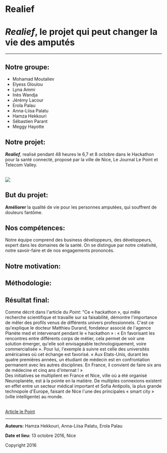# Realief
<html>
<head>
<p><title>Realief, le projet qui peut changer la vie des amputés</title>
<h1><i>Realief</i>, le projet qui peut changer la vie des amputés</h1>
<hr>
<h2>Notre groupe:</h2>
<p><ul>
<li>Mohamad Moutaliev </li> 
<li>Elyess Gloulou </li> 
<li> Lyna Ammi </li> 
<li> Inès Wandja </li> 
<li> Jérémy Lacour </li> 
<li>Erola Palau </li> 
<li>Anna-Liisa Palatu </li> 
<li> Hamza Hekkouri </li> 
<li>Sébastien Parant </li> 
<li> Meggy Hayotte </li> 
</ul>
</head>

<body>

<h2> Notre projet: </h2>
<p><i><b>Realief</b></i>, realisé pendant 48 heures le 6,7 et 8 octobre dans le Hackathon pour la santé connecté, proposé par la ville de Nice, Le Journal Le Point et Telecom Valley.</p> 
<br>
<img src="https://scontent-fra3-1.xx.fbcdn.net/v/t35.0-12/14618671_1787249821495278_1156410646_o.png?oh=a68770e43c70a55f0e0fdb0ffa6fc91d&oe=5809A376">
<h2>But du projet:</h2>
<p><b>Améliorer</b> la qualité de vie pour les personnes amputées, qui souffrent de douleurs fantôme.
</p>
<h2>Nos compétences: </h2>
<p>Notre équipe comprend des business développeurs, des développeurs, expert dans les domaines de la santé. On se distingue par notre créativité, notre savoir-faire et de nos engagements prononcés.</p>
<h2>Notre motivation: </h2>
<p></p>
<h2>Méthodologie:</h2>
<p></p>
<h2>Résultat final: </h2>
<p> Comme décrit dans l'article du <i>Point</i>: "Ce « hackathon », qui mêle recherche scientifique et travaille sur sa faisabilité, démontre l'importance de mêler des profils venus de différents univers professionnels. C'est ce qu'explique le docteur Matthieu Durand, fondateur associé de l'agence Planète med et intervenant pendant le « hackathon » : « En favorisant les rencontres entre différents corps de métier, cela permet de voir une solution émerger, qu'elle soit envisageable technologiquement, voire commercialisée ». Pour lui, l'exemple à suivre est celle des universités américaines où cet échange est favorisé. « Aux Etats-Unis, durant les quatre premières années, un étudiant de médecin est en confrontation permanent avec les autres disciplines. En France, il convient de faire six ans de médecine et cinq ans d'internat ! » <br>
Des initiatives se multiplient en France et Nice, ville où a été organisé Neuroplanète, est à la pointe en la matière. De multiples connexions existent en effet entre un secteur médical important et Sofia Antipolis, la plus grande technopole d'Europe, faisant de Nice l'une des principales « smart city » (ville intelligente) au monde. </p> <br>
<a href="http://bit.ly/2dUpSIS"> Article le Point</a>
</body><br><hr>
<footer> 
<p><b> Auteurs:</b> Hamza Hekkouri, Anna-Liisa Palatu, Erola Palau</p>
<p><b>Date et lieu:</b> 13 octobre 2016, Nice </p>
<p>Copyright 2016 </p>
</footer>
	</html>
